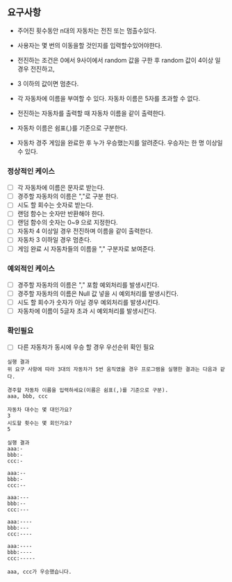 ## 요구사항

- 주어진 횟수동안 n대의 자동차는 전진 또는 멈출수있다.
- 사용자는 몇 번의 이동을할 것인지를 입력할수있어야한다.
- 전진하는 조건은 0에서 9사이에서 random 값을 구한 후 random 값이 4이상 일 경우 전진하고,
- 3 이하의 값이면 멈춘다.

- 각 자동차에 이름을 부여할 수 있다. 자동차 이름은 5자를 초과할 수 없다.
- 전진하는 자동차를 출력할 때 자동차 이름을 같이 출력한다.
- 자동차 이름은 쉼표(,)를 기준으로 구분한다.
- 자동차 경주 게임을 완료한 후 누가 우승했는지를 알려준다. 우승자는 한 명 이상일 수 있다.

### 정상적인 케이스
-[ ] 각 자동차에 이름은 문자로 받는다.
-[ ] 경주할 자동차의 이름은 ","로 구분 한다.
-[ ] 시도 할 회수는 숫자로 받는다.
-[ ] 랜덤 함수는 숫자만 반환해야 한다.
-[ ] 랜덤 함수의 숫자는 0~9 으로 지정한다.
-[ ] 자동차 4 이상일 경우 전진하며 이름을 같이 출력한다.
-[ ] 자동차 3 이하일 경우 멈춘다.
-[ ] 게임 완료 시 자동차들의 이름을 "," 구분자로 보여준다.

### 예외적인 케이스
-[ ] 경주할 자동차의 이름은 "," 포함 예외처리를 발생시킨다.
-[ ] 경주할 자동차의 이름은 Null 값 넣을 시 예외처리를 발생시킨다.
-[ ] 시도 할 회수가 숫자가 아닐 경우 예외처리를 발생시킨다.
-[ ] 자동차에 이름이 5글자 초과 시 예외처리를 발생시킨다.

### 확인필요
-[ ] 다른 자동차가 동시에 우승 할 경우 우선순위 확인 필요

```
실행 결과
위 요구 사항에 따라 3대의 자동차가 5번 움직였을 경우 프로그램을 실행한 결과는 다음과 같다.

경주할 자동차 이름을 입력하세요(이름은 쉼표(,)를 기준으로 구분).
aaa, bbb, ccc

자동차 대수는 몇 대인가요?
3
시도할 횟수는 몇 회인가요?
5

실행 결과
aaa:-
bbb:-
ccc:-

aaa:--
bbb:-
ccc:--

aaa:---
bbb:--
ccc:---

aaa:----
bbb:---
ccc:----

aaa:----
bbb:----
ccc:-----

aaa, ccc가 우승했습니다.
```